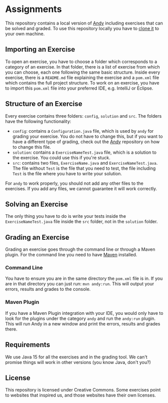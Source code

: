 # Assignments
This repository contains a local version of [Andy](https://github.com/cse1110/andy) including exercises that can be solved and graded. To use this repository locally you have to [clone it](https://docs.github.com/en/repositories/creating-and-managing-repositories/cloning-a-repository) to your own machine.

## Importing an Exercise
To open an exercise, you have to choose a folder which corresponds to a category of an exercise. In that folder, there is a list of exercise from which you can choose, each one following the same basic structure. Inside every exercise, there is a `README.md` file explaining the exercise and a `pom.xml` file which contains the full project structure. To work on an exercise, you have to import this `pom.xml` file into your preferred IDE, e.g. IntelliJ or Eclipse.

## Structure of an Exercise
Every exercise contains three folders: `config`, `solution` and `src`. The folders have the following functionality:
- `config`: contains a `Configuration.java` file, which is used by `andy` for grading your exercise. You do not have to change this, but if you want to have a different type of grading, check out the [Andy](https://github.com/cse1110/andy) repository on how to change this file.
- `solution`: contains a `ExerciseNameTest.java` file, which is a solution to the exercise. You could use this if you're stuck.
- `src`: contains two files, `ExerciseName.java` and `ExerciseNameTest.java`. The file without `Test` is the file that you need to test, the file including `Test` is the file where you have to write your solution.

For `andy` to work properly, you should not add any other files to the exercises. If you add any files, we cannot guarantee it will work correctly.

## Solving an Exercise
The only thing you have to do is write your tests inside the `ExerciseNameTest.java` file inside the `src` folder, not in the `solution` folder.

## Grading an Exercise
Grading an exercise goes through the command line or through a Maven plugin. For the command line you need to have [Maven](https://maven.apache.org/install.html) installed.

### Command Line
You have to ensure you are in the same directory the `pom.xml` file is in. If you are in that directory you can just run: `mvn andy:run`. This will output your errors, results and grades to the console.

### Maven Plugin
If you have a Maven Plugin integration with your IDE, you would only have to look for the plugins under the category `andy` and run the `andy:run` plugin. This will run Andy in a new window and print the errors, results and grades there.

## Requirements

We use Java 15 for all the exercises and in the grading tool. We can't promise things will work in other versions (you know Java, don't you?)

## License

This repository is licensed under Creative Commons. Some exercises point to websites that inspired us, and those websites have their own licenses.
